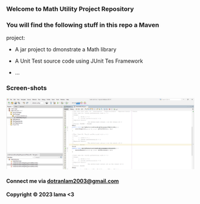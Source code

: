 ### Welcome to Math Utility Project Repository 

### You will find the following stuff in this repo a Maven 
project: 

* A jar project to dmonstrate a Math library

* A Unit Test source code using JUnit Tes Framework

* ...

### Screen-shots

![Source-code-with-JUnit](https://github.com/lama-try-code/math-util-mvn/blob/main/screenshots/Source-code-with-JUnit.png)

#### Connect me via dotranlam2003@gmail.com

#### Copyright &#169; 2023 lama <3 
